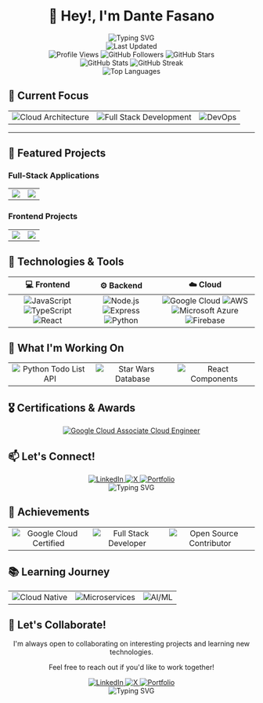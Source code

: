# <div align="center">👋 Hey!, I'm Dante Fasano</div>

<div align="center">
  <img src="https://readme-typing-svg.herokuapp.com?font=Fira+Code&weight=500&size=40&pause=1000&color=2E8BC0&center=true&vCenter=true&random=false&width=600&height=100&lines=Full+Stack+Developer;React+%7C+Node.js+%7C+Python;Always+Learning+%26+Growing" alt="Typing SVG" />
</div>

<div align="center">
  <img src="https://img.shields.io/badge/Last%20Updated-2025-04-28-15-55-03-2E8BC0?style=for-the-badge" alt="Last Updated" />
</div>

<div align="center">
  <img src="https://komarev.com/ghpvc/?username=dantefasano&label=Profile%20Views&color=2E8BC0&style=for-the-badge" alt="Profile Views" />
  <img src="https://img.shields.io/github/followers/dantefasano?style=for-the-badge&color=2E8BC0" alt="GitHub Followers" />
  <img src="https://img.shields.io/github/stars/dantefasano?style=for-the-badge&color=2E8BC0" alt="GitHub Stars" />
</div>

<div align="center">
  <img src="https://github-readme-stats.vercel.app/api?username=dantefasano&show_icons=true&theme=radical&hide_border=true" alt="GitHub Stats" />
  <img src="https://github-readme-streak-stats.herokuapp.com/?user=dantefasano&theme=radical&hide_border=true" alt="GitHub Streak" />
</div>

<div align="center">
  <img src="https://github-readme-stats.vercel.app/api/top-langs/?username=dantefasano&layout=compact&theme=radical&hide_border=true" alt="Top Languages" />
</div>

## 🎯 Current Focus

<div align="center">
  <table>
    <tr>
      <td align="center">
        <img src="https://img.shields.io/badge/-Cloud%20Architecture-2E8BC0?style=for-the-badge" alt="Cloud Architecture" />
      </td>
      <td align="center">
        <img src="https://img.shields.io/badge/-Full%20Stack%20Development-2E8BC0?style=for-the-badge" alt="Full Stack Development" />
      </td>
      <td align="center">
        <img src="https://img.shields.io/badge/-DevOps-2E8BC0?style=for-the-badge" alt="DevOps" />
      </td>
    </tr>
  </table>
</div>

---

## 🚀 Featured Projects

### Full-Stack Applications

<div align="center">
  <table>
    <tr>
      <td align="center">
        <a href="https://github.com/dantefasano/python-todo-list-API">
          <img src="https://github-readme-stats.vercel.app/api/pin/?username=dantefasano&repo=python-todo-list-API&theme=radical&hide_border=true" />
        </a>
      </td>
      <td align="center">
        <a href="https://github.com/dantefasano/starwars-database">
          <img src="https://github-readme-stats.vercel.app/api/pin/?username=dantefasano&repo=starwars-database&theme=radical&hide_border=true" />
        </a>
      </td>
    </tr>
  </table>
</div>

### Frontend Projects

<div align="center">
  <table>
    <tr>
      <td align="center">
        <a href="https://github.com/dantefasano/todo-list">
          <img src="https://github-readme-stats.vercel.app/api/pin/?username=dantefasano&repo=todo-list&theme=radical&hide_border=true" />
        </a>
      </td>
      <td align="center">
        <a href="https://github.com/dantefasano/traffic-light">
          <img src="https://github-readme-stats.vercel.app/api/pin/?username=dantefasano&repo=traffic-light&theme=radical&hide_border=true" />
        </a>
      </td>
    </tr>
  </table>
</div>

## 🔧 Technologies & Tools

<div align="center">
  <table>
    <thead>
      <tr>
        <th align="center">💻 Frontend</th>
        <th align="center">⚙️ Backend</th>
        <th align="center">☁️ Cloud</th>
      </tr>
    </thead>
    <tbody>
      <tr>
        <td align="center">
          <img src="https://img.shields.io/badge/-JavaScript-F7DF1E?style=for-the-badge&logo=javascript&logoColor=black" alt="JavaScript" />
          <img src="https://img.shields.io/badge/-TypeScript-3178C6?style=for-the-badge&logo=typescript&logoColor=white" alt="TypeScript" />
          <img src="https://img.shields.io/badge/-React-61DAFB?style=for-the-badge&logo=react&logoColor=black" alt="React" />
        </td>
        <td align="center">
          <img src="https://img.shields.io/badge/-Node.js-339933?style=for-the-badge&logo=node.js&logoColor=white" alt="Node.js" />
          <img src="https://img.shields.io/badge/-Express-000000?style=for-the-badge&logo=express&logoColor=white" alt="Express" />
          <img src="https://img.shields.io/badge/-Python-3776AB?style=for-the-badge&logo=python&logoColor=white" alt="Python" />
        </td>
        <td align="center">
          <img src="https://img.shields.io/badge/-Google%20Cloud-4285F4?style=for-the-badge&logo=google-cloud&logoColor=white" alt="Google Cloud" />
          <img src="https://img.shields.io/badge/-AWS-232F3E?style=for-the-badge&logo=amazon-aws&logoColor=white" alt="AWS" />
          <img src="https://img.shields.io/badge/-Azure-0078D4?style=for-the-badge&logo=microsoft-azure&logoColor=white" alt="Microsoft Azure" />
          <img src="https://img.shields.io/badge/-Firebase-FFCA28?style=for-the-badge&logo=firebase&logoColor=black" alt="Firebase" />
        </td>
      </tr>
    </tbody>
  </table>
</div>

## 🌱 What I'm Working On

<div align="center">
  <table>
    <tr>
      <td align="center">
        <img src="https://img.shields.io/badge/-Python%20Todo%20List%20API-3776AB?style=for-the-badge&logo=python&logoColor=white" alt="Python Todo List API" />
      </td>
      <td align="center">
        <img src="https://img.shields.io/badge/-Star%20Wars%20Database-000000?style=for-the-badge&logo=react&logoColor=61DAFB" alt="Star Wars Database" />
      </td>
      <td align="center">
        <img src="https://img.shields.io/badge/-React%20Components-61DAFB?style=for-the-badge&logo=react&logoColor=black" alt="React Components" />
      </td>
    </tr>
  </table>
</div>

## 🎖️ Certifications & Awards

<div align="center">
  <a href="https://www.credly.com/badges/e9549a08-7d45-426b-b629-2710fb7b1eb9/public_url">
    <img src="https://img.shields.io/badge/Google%20Cloud-Associate%20Cloud%20Engineer-brightgreen?style=for-the-badge&logo=google-cloud" alt="Google Cloud Associate Cloud Engineer" />
  </a>
</div>

## 📫 Let's Connect!

<div align="center">
  <a href="https://www.linkedin.com/in/dante-fasano-abb08860/">
    <img src="https://img.shields.io/badge/LinkedIn-0077B5?style=for-the-badge&logo=linkedin&logoColor=white" alt="LinkedIn" />
  </a>
  <a href="https://x.com/dantefasano">
    <img src="https://img.shields.io/badge/X-000000?style=for-the-badge&logo=x&logoColor=white" alt="X" />
  </a>
  <a href="https://dantefasano.dev">
    <img src="https://img.shields.io/badge/Portfolio-2E8BC0?style=for-the-badge&logo=about.me&logoColor=white" alt="Portfolio" />
  </a>
</div>

<div align="center">
  <img src="https://readme-typing-svg.herokuapp.com?font=Fira+Code&weight=500&size=20&pause=1000&color=2E8BC0&center=true&vCenter=true&random=false&width=600&height=50&lines=Always+Learning+%26+Growing" alt="Typing SVG" />
</div>

## 🌟 Achievements

<div align="center">
  <table>
    <tr>
      <td align="center">
        <img src="https://img.shields.io/badge/-Google%20Cloud%20Certified-2E8BC0?style=for-the-badge" alt="Google Cloud Certified" />
      </td>
      <td align="center">
        <img src="https://img.shields.io/badge/-Full%20Stack%20Developer-2E8BC0?style=for-the-badge" alt="Full Stack Developer" />
      </td>
      <td align="center">
        <img src="https://img.shields.io/badge/-Open%20Source%20Contributor-2E8BC0?style=for-the-badge" alt="Open Source Contributor" />
      </td>
    </tr>
  </table>
</div>

## 📚 Learning Journey

<div align="center">
  <table>
    <tr>
      <td align="center">
        <img src="https://img.shields.io/badge/-Cloud%20Native-2E8BC0?style=for-the-badge" alt="Cloud Native" />
      </td>
      <td align="center">
        <img src="https://img.shields.io/badge/-Microservices-2E8BC0?style=for-the-badge" alt="Microservices" />
      </td>
      <td align="center">
        <img src="https://img.shields.io/badge/-AI/ML-2E8BC0?style=for-the-badge" alt="AI/ML" />
      </td>
    </tr>
  </table>
</div>

## 🤝 Let's Collaborate!

<div align="center">
  <p>I'm always open to collaborating on interesting projects and learning new technologies.</p>
  <p>Feel free to reach out if you'd like to work together!</p>
</div>

<div align="center">
  <a href="https://www.linkedin.com/in/dante-fasano-abb08860/">
    <img src="https://img.shields.io/badge/LinkedIn-0077B5?style=for-the-badge&logo=linkedin&logoColor=white" alt="LinkedIn" />
  </a>
  <a href="https://x.com/dantefasano">
    <img src="https://img.shields.io/badge/X-000000?style=for-the-badge&logo=x&logoColor=white" alt="X" />
  </a>
  <a href="https://dantefasano.dev">
    <img src="https://img.shields.io/badge/Portfolio-2E8BC0?style=for-the-badge&logo=about.me&logoColor=white" alt="Portfolio" />
  </a>
</div>

<div align="center">
  <img src="https://readme-typing-svg.herokuapp.com?font=Fira+Code&weight=500&size=20&pause=1000&color=2E8BC0&center=true&vCenter=true&random=false&width=600&height=50&lines=Always+Learning+%26+Growing" alt="Typing SVG" />
</div>
